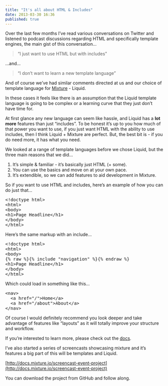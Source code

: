 ```yaml
---
title: "It's all about HTML & Includes"
date: 2013-03-30 16:36
published: true
---
```


Over the last few months I&#8217;ve read various conversations on Twitter and listened to podcast discussions regarding HTML and specifically template engines, the main gist of this conversation&#8230;

> &#8220;I just want to use HTML but with includes&#8221;

&#8230;and&#8230;

> &#8220;I don&#8217;t want to learn a new template language&#8221;

And of course we&#8217;ve had similar comments directed at us and our choice of template language for [Mixture](http://mixture.io) - Liquid.

In these cases it feels like there is an assumption that the Liquid template language is going to be complex or a learning curve that they just don&#8217;t have time for.

At first glance any new language can seem like hassle, and Liquid has a **lot more** features than just &#8220;includes&#8221;. To be honest it&#8217;s up to you how much of that power you want to use, if you just want HTML with the ability to use includes, then I think Liquid + Mixture are perfect. But, the best bit is - if you do need more, it has what you need.

We looked at a range of template languages before we chose Liquid, but the three main reasons that we did&#8230;

1. It&#8217;s simple &amp; familiar - it&#8217;s basically just HTML (+ some).
2. You can use the basics and move on at your own pace.
3. It&#8217;s extendible, so we can add features to aid development in Mixture.

So if you want to use HTML and includes, here&#8217;s an example of how you can do just that&#8230;

<pre>&lt;!doctype html&gt;
&lt;html&gt;
&lt;body&gt;
&lt;h1&gt;Page Headline&lt;/h1&gt;
&lt;/body&gt;
&lt;/html&gt;
</pre>

Here&#8217;s the same markup with an include&#8230;

<pre>&lt;!doctype html&gt;
&lt;html&gt;
&lt;body&gt;
{% raw %}{% include "navigation" %}{% endraw %}
&lt;h1&gt;Page Headline&lt;/h1&gt;
&lt;/body&gt;
&lt;/html&gt;
</pre>

Which could load in something like this&#8230;

<pre>&lt;nav&gt;
  &lt;a href="/"&gt;Home&lt;/a&gt;
  &lt;a href="/about"&gt;About&lt;/a&gt;
&lt;/nav&gt;</pre>

Of course I would definitely recommend you look deeper and take advantage of features like &#8220;layouts&#8221; as it will totally improve your structure and workflow.

If you&#8217;re interested to learn more, please check out the [docs](http://docs.mixture.io/templates).

I&#8217;ve also started a series of screencasts showcasing mixture and it&#8217;s features a big part of this will be templates and Liquid.

[http://docs.mixture.io/screencast-event-project](http://docs.mixture.io/screencast-event-project)

You can download the project from GitHub and follow along.
